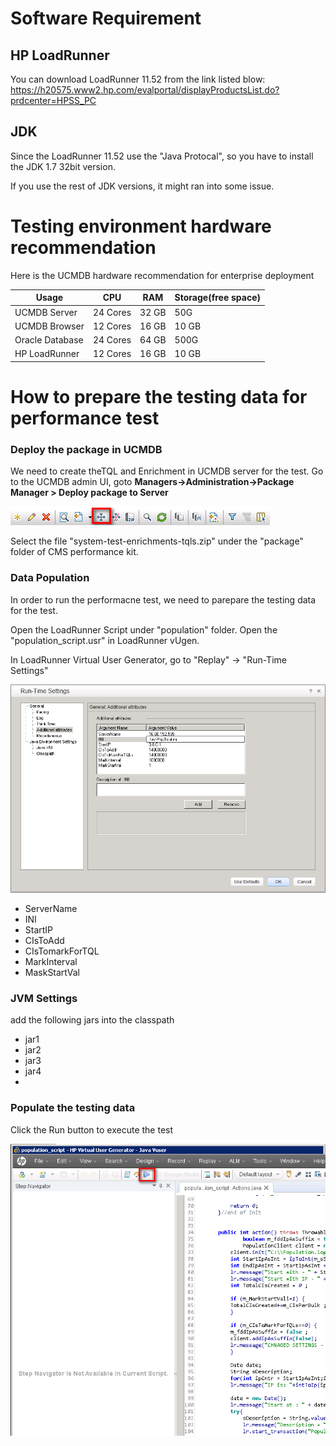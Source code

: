 

# Software Requirement
## HP LoadRunner
You can download LoadRunner 11.52 from the link listed blow:
https://h20575.www2.hp.com/evalportal/displayProductsList.do?prdcenter=HPSS_PC

## JDK
Since the LoadRunner 11.52 use the "Java Protocal", so you have to install the JDK 1.7 32bit version.

If you use the rest of JDK versions, it might ran into some issue.


# Testing environment hardware recommendation
Here is the UCMDB hardware recommendation for enterprise deployment

| Usage | CPU | RAM | Storage(free space)|
| -- | -- | -- | -- |
| UCMDB Server | 24 Cores  | 32 GB | 50G  |
| UCMDB Browser | 12 Cores | 16 GB | 10 GB |
| Oracle Database | 24 Cores | 64 GB | 500G  |
| HP LoadRunner | 12 Cores | 16 GB | 10 GB |



# How to prepare the testing data for performance test
### Deploy the package in UCMDB

We need to create theTQL and Enrichment in UCMDB server for the test. Go to the UCMDB admin UI, goto
**Managers->Administration->Package Manager > Deploy package to Server**

![](import_tql_enrichment.png)

Select the file "system-test-enrichments-tqls.zip" under the "package" folder of CMS performance kit.


### Data Population

In order to run the performacne test, we need to parepare the testing data for the test.

Open the LoadRunner Script under "population" folder. Open the "population_script.usr" in LoadRunner vUgen.

In LoadRunner Virtual User Generator, go to "Replay" -> "Run-Time Settings"

![](population_settings.png)

* ServerName
* INI
* StartIP
* CIsToAdd
* CIsTomarkForTQL
* MarkInterval
* MaskStartVal


### JVM Settings
add the following jars into the classpath
* jar1
* jar2
* jar3
* jar4
*

### Populate the testing data
Click the Run button to execute the test

![](population_run.png)




















